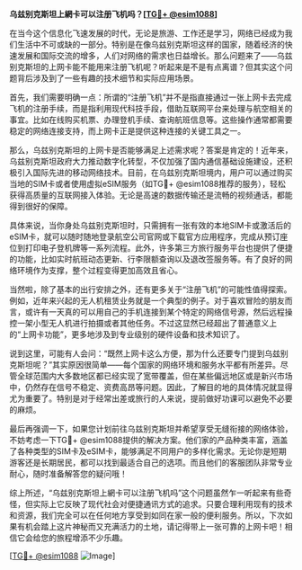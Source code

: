 **乌兹别克斯坦上網卡可以注册飞机吗？[[TG💪+ @esim1088](https://t.me/s/esim1088)]**

在当今这个信息化飞速发展的时代，无论是旅游、工作还是学习，网络已经成为我们生活中不可或缺的一部分。特别是在像乌兹别克斯坦这样的国家，随着经济的快速发展和国际交流的增多，人们对网络的需求也日益增长。那么问题来了——乌兹别克斯坦的上网卡能不能用来注册飞机呢？听起来是不是有点离谱？但其实这个问题背后涉及到了一些有趣的技术细节和实际应用场景。

首先，我们需要明确一点：所谓的“注册飞机”并不是指直接通过一张上网卡去完成飞机的注册手续，而是指利用现代科技手段，借助互联网平台来处理与航空相关的事宜。比如在线购买机票、办理登机手续、查询航班信息等。这些操作通常都需要稳定的网络连接支持，而上网卡正是提供这种连接的关键工具之一。

那么，乌兹别克斯坦的上网卡是否能够满足上述需求呢？答案是肯定的！近年来，乌兹别克斯坦政府大力推动数字化转型，不仅加强了国内通信基础设施建设，还积极引入国际先进的移动网络技术。目前，在乌兹别克斯坦境内，用户可以通过购买当地的SIM卡或者使用虚拟eSIM服务（如TG💪+ @esim1088推荐的服务），轻松获得高质量的互联网接入体验。无论是高速的数据传输还是流畅的视频通话，都能得到很好的保障。

具体来说，当你身处乌兹别克斯坦时，只需拥有一张有效的本地SIM卡或激活后的eSIM卡，就可以随时随地登录航空公司官网或下载官方应用程序，完成从预订座位到打印电子登机牌等一系列流程。此外，许多第三方旅行服务平台也提供了便捷的功能，比如实时航班动态更新、行李限额查询以及退改签服务等。有了良好的网络环境作为支撑，整个过程变得更加高效且省心。

当然啦，除了基本的出行安排之外，还有更多关于“注册飞机”的可能性值得探索。例如，近年来兴起的无人机租赁业务就是一个典型的例子。对于喜欢冒险的朋友而言，或许有一天真的可以用自己的手机连接到某个特定的网络信号源，然后远程操控一架小型无人机进行拍摄或者其他任务。不过这显然已经超出了普通意义上的“上网卡功能”，更多地涉及到专业级别的硬件设备和技术知识了。

说到这里，可能有人会问：“既然上网卡这么方便，那为什么还要专门提到乌兹别克斯坦呢？”其实原因很简单——每个国家的网络环境和服务水平都有所差异。尽管全球范围内大多数地区都已经实现了宽带覆盖，但在某些偏远地区或是新兴市场中，仍然存在信号不稳定、资费高昂等问题。因此，了解目的地的具体情况就显得尤为重要了。特别是对于经常出差或旅行的人来说，提前做好功课可以避免不必要的麻烦。

最后再强调一下，如果您计划前往乌兹别克斯坦并希望享受无缝衔接的网络体验，不妨考虑一下TG💪+ @esim1088提供的解决方案。他们家的产品种类丰富，涵盖了各种类型的SIM卡及eSIM卡，能够满足不同用户的多样化需求。无论你是短期游客还是长期居民，都可以找到最适合自己的选项。而且他们的客服团队非常专业耐心，随时准备解答您的疑问哦！

综上所述，“乌兹别克斯坦上網卡可以注册飞机吗”这个问题虽然乍一听起来有些奇怪，但实际上它反映了现代社会对便捷通讯方式的追求。只要合理利用现有的技术和资源，我们完全可以在任何地方享受到如同在家一般的便利服务。所以，下次如果有机会踏上这片神秘而又充满活力的土地，请记得带上一张可靠的上网卡吧！相信它会给您的旅程增添不少乐趣。

[[TG💪+ @esim1088](https://t.me/s/esim1088) ![Image](https://i.postimg.cc/4NQfJmqS/Snipaste-2025-05-13-00-14-12.png)]